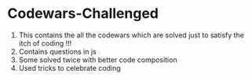 # Codewars-Challenged

1. This contains the all the codewars which are solved just to satisfy the itch of coding !!!
2. Contains questions in js
3. Some solved twice with better code composition
4. Used tricks to celebrate coding
